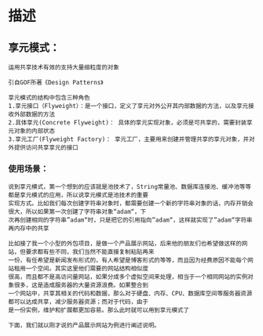 
# 描述

## 享元模式：

    运用共享技术有效的支持大量细粒度的对象
    
    引自GOF所著《Design Patterns》
    
    享元模式的结构中包含三种角色
    1.享元接口（Flyweight）：是一个接口，定义了享元对外公开其内部数据的方法，以及享元接收外部数据的方法
    2.具体享元(Concrete Flyweight)： 具体的享元实现对象，必须是可共享的，需要封装享元对象的内部状态
    3.享元工厂(Flyweight Factory)： 享元工厂，主要用来创建并管理共享的享元对象，并对外提供访问共享享元的接口

### 使用场景：
    说到享元模式，第一个想到的应该就是池技术了，String常量池、数据库连接池、缓冲池等等都是享元模式的应用，所以说享元模式是池技术的重要
    实现方式。比如我们每次创建字符串对象时，都需要创建一个新的字符串对象的话，内存开销会很大，所以如果第一次创建了字符串对象“adam“，下
    次再创建相同的字符串”adam“时，只是把它的引用指向”adam“，这样就实现了”adam“字符串再内存中的共享
    
    比如接了我一个小型的外包项目，是做一个产品展示网站，后来他的朋友们也希望做这样的网站，但要求都有些不同，我们当然不能直接复制粘贴再来
    一份，有任希望是新闻发布形式的，有人希望是博客形式的等等，而且因为经费原因不能每个网站租用一个空间。其实这里他们需要的网站结构相似度
    很高，而且都不是高访问量网站，如果分成多个虚拟空间来处理，相当于一个相同网站的实例对象很多，这是造成服务器的大量资源浪费。如果整合到
    一个网站中，共享其相关的代码和数据，那么对于硬盘、内存、CPU、数据库空间等服务器资源都可以达成共享，减少服务器资源；而对于代码，由于
    是一份实例，维护和扩展都更加容易。那么此时就可以用到享元模式了
    
    下面，我们就以刚才说的产品展示网站为例进行阐述说明。